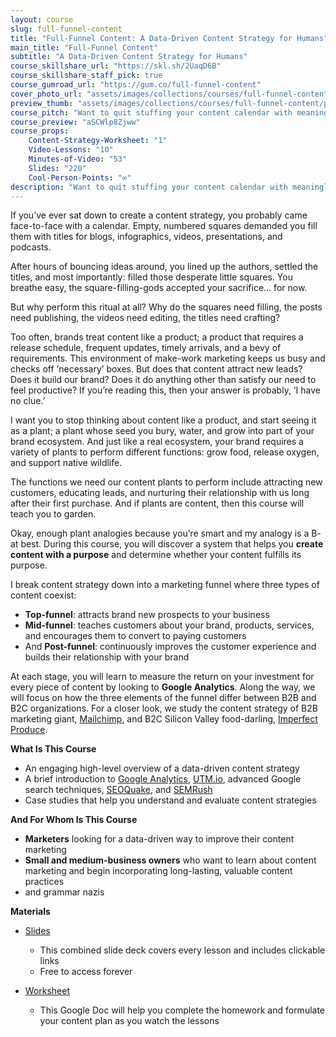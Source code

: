 ```yaml
---
layout: course
slug: full-funnel-content
title: "Full-Funnel Content: A Data-Driven Content Strategy for Humans"
main_title: "Full-Funnel Content"
subtitle: "A Data-Driven Content Strategy for Humans"
course_skillshare_url: "https://skl.sh/2UaqD6B"
course_skillshare_staff_pick: true
course_gumroad_url: "https://gum.co/full-funnel-content"
cover_photo_url: "assets/images/collections/courses/full-funnel-content/full-funnel-content-cover-photo.png"
preview_thumb: "assets/images/collections/courses/full-funnel-content/preview-thumb.png"
course_pitch: "Want to quit stuffing your content calendar with meaningless blogs? This course introduces a strategy that attracts customers, educates them, and nurtures them for repeat business"
course_preview: "aSCWlp8Zjww"
course_props:
    Content-Strategy-Worksheet: "1"
    Video-Lessons: "10"
    Minutes-of-Video: "53"
    Slides: "220"
    Cool-Person-Points: "∞"
description: "Want to quit stuffing your content calendar with meaningless blogs? This course introduces a content strategy that attracts customers, educates them, and nurtures them for repeat business. 10 videos, 53 minutes of video, over 200 slides, and more inside."
---
```

If you’ve ever sat down to create a content strategy, you probably came face-to-face with a calendar. Empty, numbered squares demanded you fill them with titles for blogs, infographics, videos, presentations, and podcasts.

After hours of bouncing ideas around, you lined up the authors, settled the titles, and most importantly: filled those desperate little squares. You breathe easy, the square-filling-gods accepted your sacrifice… for now.

But why perform this ritual at all? Why do the squares need filling, the posts need publishing, the videos need editing, the titles need crafting?

Too often, brands treat content like a product; a product that requires a release schedule, frequent updates, timely arrivals, and a bevy of requirements. This environment of make-work marketing keeps us busy and checks off ‘necessary’ boxes. But does that content attract new leads? Does it build our brand? Does it do anything other than satisfy our need to feel productive? If you’re reading this, then your answer is probably, ‘I have no clue.’

I want you to stop thinking about content like a product, and start seeing it as a plant; a plant whose seed you bury, water, and grow into part of your brand ecosystem. And just like a real ecosystem, your brand requires a variety of plants to perform different functions: grow food, release oxygen, and support native wildlife.

The functions we need our content plants to perform include attracting new customers, educating leads, and nurturing their relationship with us long after their first purchase. And if plants are content, then this course will teach you to garden.

Okay, enough plant analogies because you’re smart and my analogy is a B- at best. During this course, you will discover a system that helps you **create content with a purpose** and determine whether your content fulfills its purpose.

I break content strategy down into a marketing funnel where three types of content coexist:

- **Top-funnel**: attracts brand new prospects to your business
- **Mid-funnel**: teaches customers about your brand, products, services, and encourages them to convert to paying customers
- And **Post-funnel**: continuously improves the customer experience and builds their relationship with your brand

At each stage, you will learn to measure the return on your investment for every piece of content by looking to **Google Analytics**. Along the way, we will focus on how the three elements of the funnel differ between B2B and B2C organizations. For a closer look, we study the content strategy of B2B marketing giant, [Mailchimp](https://mailchimp.com/), and B2C Silicon Valley food-darling, [Imperfect Produce](https://imperfectproduce.com/).

**What Is This Course**

- An engaging high-level overview of a data-driven content strategy
- A brief introduction to [Google Analytics](https://analytics.google.com/), [UTM.io](https://web.utm.io/), advanced Google search techniques, [SEOQuake](https://www.seoquake.com/index.html), and [SEMRush](https://www.semrush.com/)
- Case studies that help you understand and evaluate content strategies

**And For Whom Is This Course**

- **Marketers** looking for a data-driven way to improve their content marketing
- **Small and medium-business owners** who want to learn about content marketing and begin incorporating long-lasting, valuable content practices
- and grammar nazis

**Materials**

- [Slides](https://drive.google.com/open?id=1g40Gsdye3lFKKGEQsUVS4gmKV7LZaw797xnjw_aIsXI)
    - This combined slide deck covers every lesson and includes clickable links
    - Free to access forever

- [Worksheet](https://drive.google.com/open?id=1u3Mvp0wE6ZLvEXvmiSr-nhFs2a4CUQhEhSBtyrzCb-8)
    - This Google Doc will help you complete the homework and formulate your content plan as you watch the lessons
